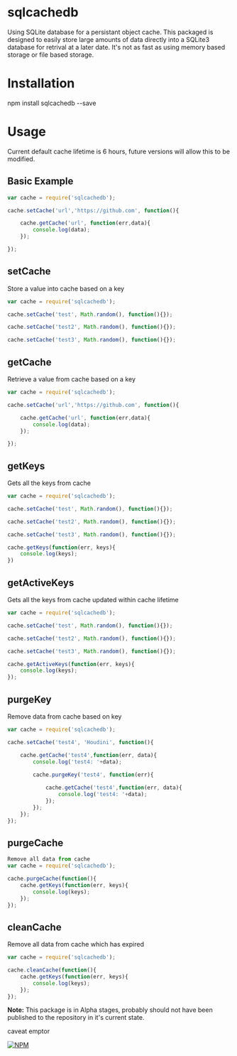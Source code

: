 # sqlcachedb

Using SQLite database for a persistant object cache. This packaged is designed to easily store large amounts of data directly into a SQLite3 database for retrival at a later date. It's not as fast as using memory based storage or file based storage.

# Installation

npm install sqlcachedb --save

# Usage

Current default cache lifetime is 6 hours, future versions will allow this to be modified.


## Basic Example
```javascript
var cache = require('sqlcachedb');

cache.setCache('url','https://github.com', function(){

	cache.getCache('url', function(err,data){
		console.log(data);
	});

});
```

## setCache
Store a value into cache based on a key
```javascript
var cache = require('sqlcachedb');

cache.setCache('test', Math.random(), function(){});

cache.setCache('test2', Math.random(), function(){});

cache.setCache('test3', Math.random(), function(){});
```

## getCache
Retrieve a value from cache based on a key
```javascript
var cache = require('sqlcachedb');

cache.setCache('url','https://github.com', function(){

	cache.getCache('url', function(err,data){
		console.log(data);
	});

});
```


## getKeys
Gets all the keys from cache
```javascript
var cache = require('sqlcachedb');

cache.setCache('test', Math.random(), function(){});

cache.setCache('test2', Math.random(), function(){});

cache.setCache('test3', Math.random(), function(){});

cache.getKeys(function(err, keys){
	console.log(keys);
})
```

## getActiveKeys
Gets all the keys from cache updated within cache lifetime
```javascript
var cache = require('sqlcachedb');

cache.setCache('test', Math.random(), function(){});

cache.setCache('test2', Math.random(), function(){});

cache.setCache('test3', Math.random(), function(){});

cache.getActiveKeys(function(err, keys){
	console.log(keys);
});
```

## purgeKey
Remove data from cache based on key
```javascript
var cache = require('sqlcachedb');

cache.setCache('test4', 'Houdini', function(){

	cache.getCache('test4',function(err, data){
		console.log('test4: '+data);
		
		cache.purgeKey('test4', function(err){

			cache.getCache('test4',function(err, data){
				console.log('test4: '+data);
			});
		});	
	});	
});
```

## purgeCache
```javascript
Remove all data from cache
var cache = require('sqlcachedb');

cache.purgeCache(function(){
	cache.getKeys(function(err, keys){
		console.log(keys);
	});
});
```

## cleanCache
Remove all data from cache which has expired
```javascript
var cache = require('sqlcachedb');

cache.cleanCache(function(){
	cache.getKeys(function(err, keys){
		console.log(keys);
	});
});
```




**Note:** This package is in Alpha stages, probably should not have been published to the repository in it's current state.

caveat emptor

[![NPM](https://nodei.co/npm/sqlcachedb.png?downloads=true&downloadRank=true)](https://nodei.co/npm/sqlcachedb/)
